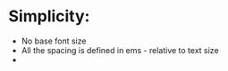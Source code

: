 Simplicity:
===

- No base font size
- All the spacing is defined in ems - relative to text size
- 

